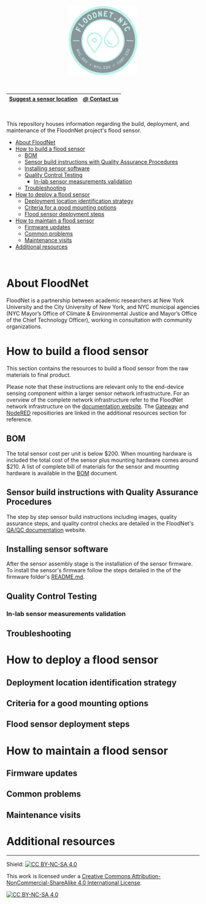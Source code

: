 
<p align="center">
    <a href="https://www.floodnet.nyc/">
        <img src="img/logo.png" height="180">
    </a>
</p>

<br>


| [Suggest a sensor location](https://docs.google.com/forms/d/e/1FAIpQLScIM4Nu0z6l5HO8uzl9k4RGRSzU549LakNMNijnjGAHodFg9w/viewform) | [_@_ Contact us](mailto:info@floodnet.nyc) |
| :----------: | :----------: |

<br>

This repository houses information regarding the build, deployment, and maintenance of the FloodnNet project's flood sensor.
<br>

- [About FloodNet](#about-floodnet)
- [How to build a flood sensor](#how-to-build-a-flood-sensor)
  - [BOM](#bom)
  - [Sensor build instructions with Quality Assurance Procedures](#sensor-build-instructions-with-quality-assurance-procedures)
  - [Installing sensor software](#installing-sensor-software)
  - [Quality Control Testing](#quality-control-testing)
    - [In-lab sensor measurements validation](#in-lab-sensor-measurements-validation)
  - [Troubleshooting](#troubleshooting)
- [How to deploy a flood sensor](#how-to-deploy-a-flood-sensor)
  - [Deployment location identification strategy](#deployment-location-identification-strategy)
  - [Criteria for a good mounting options](#criteria-for-a-good-mounting-options)
  - [Flood sensor deployment steps](#flood-sensor-deployment-steps)
- [How to maintain a flood sensor](#how-to-maintain-a-flood-sensor)
  - [Firmware updates](#firmware-updates)
  - [Common problems](#common-problems)
  - [Maintenance visits](#maintenance-visits)
- [Additional resources](#additional-resources)
<br>

# About FloodNet
FloodNet is a partnership between academic researchers at New York University and the City University of New York, and NYC municipal agencies (NYC Mayor’s Office of Climate & Environmental Justice and Mayor’s Office of the Chief Technology Officer), working in consultation with community organizations.

# How to build a flood sensor
This section contains the resources to build a flood sensor from the raw materials to final product. 

Please note that these instructions are relevant only to the end-device sensing component within a larger sensor network infrastructure. For an overview of the complete network infrastructure refer to the FloodNet network infrastructure on the [documentation website](https://floodnet-nyc.github.io//real-time-data-pipeline/#31-data-flow-pipeline-overview). The [Gateway](https://github.com/floodnet-nyc/floodnet-gateway) and [NodeRED](https://github.com/floodnet-nyc/floodnet-nodered) repositiories are linked in the additional resources section for reference. 

## BOM 
The total sensor cost per unit is below $200. When mounting hardware is included the total cost of the sensor plus mounting hardware comes around $210. A list of complete bill of materials for the sensor and mounting hardware is available in the [BOM](https://github.com/floodnet-nyc/flood-sensor/tree/main/hardware/BOM.md) document.


## Sensor build instructions with Quality Assurance Procedures
The step by step sensor build instructions including images, quality assurance steps, and quality control checks are detailed in the FloodNet's [QA/QC documentation](https://floodnet-nyc.github.io//quality-management/sensor-assembly-qap/) website.


## Installing sensor software
After the sensor assembly stage is the installation of the sensor firmware. To install the sensor's firmware follow the steps detailed in the of the firmware folder's [README.md](https://github.com/floodnet-nyc/flood-sensor/tree/main/firmware/readme.md). 

## Quality Control Testing 

### In-lab sensor measurements validation

## Troubleshooting

# How to deploy a flood sensor

## Deployment location identification strategy

## Criteria for a good mounting options

## Flood sensor deployment steps

# How to maintain a flood sensor

## Firmware updates

## Common problems

## Maintenance visits

# Additional resources



------------------------------------------------------------------------------------------------------------------------
Shield: [![CC BY-NC-SA 4.0][cc-by-nc-sa-shield]][cc-by-nc-sa]

This work is licensed under a
[Creative Commons Attribution-NonCommercial-ShareAlike 4.0 International License][cc-by-nc-sa].

[![CC BY-NC-SA 4.0][cc-by-nc-sa-image]][cc-by-nc-sa]

[cc-by-nc-sa]: http://creativecommons.org/licenses/by-nc-sa/4.0/
[cc-by-nc-sa-image]: https://licensebuttons.net/l/by-nc-sa/4.0/88x31.png
[cc-by-nc-sa-shield]: https://img.shields.io/badge/License-CC%20BY--NC--SA%204.0-lightgrey.svg